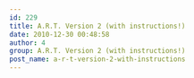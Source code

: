 ```yaml
---
id: 229
title: A.R.T. Version 2 (with instructions!)
date: 2010-12-30 00:48:58
author: 4
group: A.R.T. Version 2 (with instructions!)
post_name: a-r-t-version-2-with-instructions
---
```


